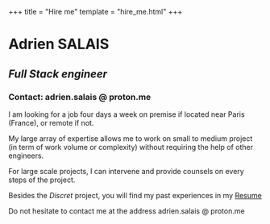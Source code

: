 +++
title = "Hire me"
template = "hire_me.html"
+++

# Adrien SALAIS
##  *Full Stack engineer*
### Contact: adrien.salais @ proton.me

I am looking for a job four days a week on premise if located near Paris (France), or remote if not.

My large array of expertise allows me to work on small to medium project (in term of work volume or complexity) without requiring the help of other engineers.

For large scale projects, I can intervene and provide counsels on every steps of the project.

Besides the *Discret* project, you will find my past experiences in my [Resume](../ADRIEN_SALAIS_CV.en.pdf) 

Do not hesitate to contact me at the address adrien.salais @ proton.me

